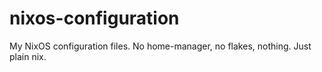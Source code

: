 # nixos-configuration
My NixOS configuration files. No home-manager, no flakes, nothing. Just plain nix.
